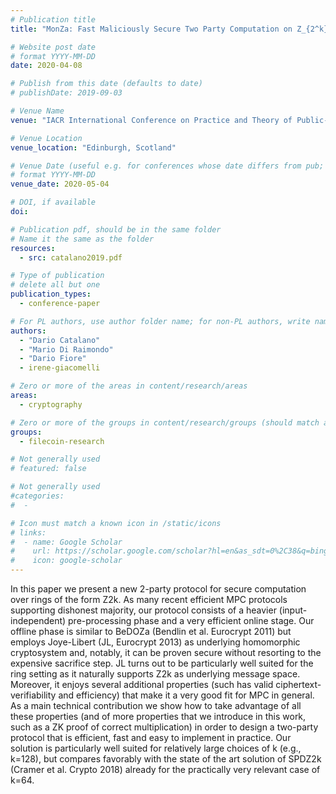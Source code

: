 ```yaml
---
# Publication title
title: "MonZa: Fast Maliciously Secure Two Party Computation on Z_{2^k}"

# Website post date
# format YYYY-MM-DD
date: 2020-04-08

# Publish from this date (defaults to date)
# publishDate: 2019-09-03

# Venue Name
venue: "IACR International Conference on Practice and Theory of Public-Key Cryptography (PKC)"

# Venue Location
venue_location: "Edinburgh, Scotland"

# Venue Date (useful e.g. for conferences whose date differs from pub; defaults to date)
# format YYYY-MM-DD
venue_date: 2020-05-04

# DOI, if available
doi:

# Publication pdf, should be in the same folder
# Name it the same as the folder
resources:
  - src: catalano2019.pdf

# Type of publication
# delete all but one
publication_types:
  - conference-paper

# For PL authors, use author folder name; for non-PL authors, write name as in paper within ""
authors:
  - "Dario Catalano"
  - "Mario Di Raimondo"
  - "Dario Fiore"
  - irene-giacomelli

# Zero or more of the areas in content/research/areas
areas:
  - cryptography

# Zero or more of the groups in content/research/groups (should match author membership)
groups:
  - filecoin-research

# Not generally used
# featured: false

# Not generally used
#categories:
#  -

# Icon must match a known icon in /static/icons
# links:
#  - name: Google Scholar
#    url: https://scholar.google.com/scholar?hl=en&as_sdt=0%2C38&q=bing&btnG=
#    icon: google-scholar
---
```


In this paper we present a new 2-party protocol for secure computation over rings of the form Z2k. As many recent efficient MPC protocols supporting dishonest majority, our protocol consists of a heavier (input-independent) pre-processing phase and a very efficient online stage. Our offline phase is similar to BeDOZa (Bendlin et al. Eurocrypt 2011) but employs Joye-Libert (JL, Eurocrypt 2013) as underlying homomorphic cryptosystem and, notably, it can be proven secure without resorting to the expensive sacrifice step. JL turns out to be particularly well suited for the ring setting as it naturally supports Z2k as underlying message space. Moreover, it enjoys several additional properties (such has valid ciphertext-verifiability and efficiency) that make it a very good fit for MPC in general. As a main technical contribution we show how to take advantage of all these properties (and of more properties that we introduce in this work, such as a ZK proof of correct multiplication) in order to design a two-party protocol that is efficient, fast and easy to implement in practice. Our solution is particularly well suited for relatively large choices of k (e.g., k=128), but compares favorably with the state of the art solution of SPDZ2k (Cramer et al. Crypto 2018) already for the practically very relevant case of k=64.
